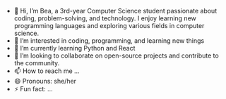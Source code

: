 - 👋 Hi, I’m Bea, a 3rd-year Computer Science student passionate about coding, problem-solving, and technology. I enjoy learning new programming languages and exploring various fields in computer science.
- 👀 I’m interested in coding, programming, and learning new things
- 🌱 I’m currently learning Python and React
- 💞️ I’m looking to collaborate on open-source projects and contribute to the community.
- 📫 How to reach me ...
- 😄 Pronouns: she/her
- ⚡ Fun fact: ...

<!---
beaandrea/beaandrea is a ✨ special ✨ repository because its `README.md` (this file) appears on your GitHub profile.
You can click the Preview link to take a look at your changes.
--->
